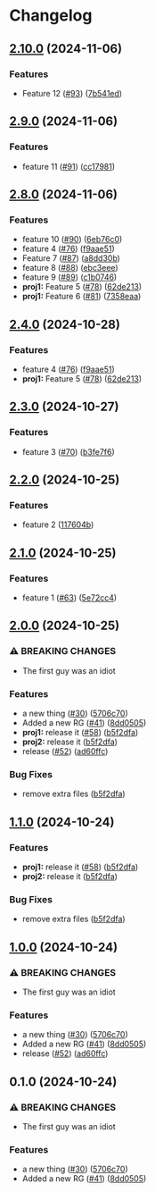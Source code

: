 # Changelog

## [2.10.0](https://github.com/shaneholder/jubilant-pancake/compare/proj1-v2.9.0...proj1-v2.10.0) (2024-11-06)


### Features

* Feature 12 ([#93](https://github.com/shaneholder/jubilant-pancake/issues/93)) ([7b541ed](https://github.com/shaneholder/jubilant-pancake/commit/7b541ed2304022fadb57b97e17621a60154f2ab4))

## [2.9.0](https://github.com/shaneholder/jubilant-pancake/compare/proj1-v2.8.0...proj1-v2.9.0) (2024-11-06)


### Features

* feature 11 ([#91](https://github.com/shaneholder/jubilant-pancake/issues/91)) ([cc17981](https://github.com/shaneholder/jubilant-pancake/commit/cc17981df34b7ec7192422ed1e16b24b86369972))

## [2.8.0](https://github.com/shaneholder/jubilant-pancake/compare/proj1-v2.7.0...proj1-v2.8.0) (2024-11-06)


### Features

* feature 10 ([#90](https://github.com/shaneholder/jubilant-pancake/issues/90)) ([6eb76c0](https://github.com/shaneholder/jubilant-pancake/commit/6eb76c00db55d441e9160bec03ef23f0af42d911))
* feature 4 ([#76](https://github.com/shaneholder/jubilant-pancake/issues/76)) ([f9aae51](https://github.com/shaneholder/jubilant-pancake/commit/f9aae519436a11665f69b8d9d958733acfd6da48))
* Feature 7 ([#87](https://github.com/shaneholder/jubilant-pancake/issues/87)) ([a8dd30b](https://github.com/shaneholder/jubilant-pancake/commit/a8dd30b4b982a202a4368a1946eeb27844f82461))
* feature 8 ([#88](https://github.com/shaneholder/jubilant-pancake/issues/88)) ([ebc3eee](https://github.com/shaneholder/jubilant-pancake/commit/ebc3eee4fc79ad98b0dade911cd9feb8cf6233a1))
* feature 9 ([#89](https://github.com/shaneholder/jubilant-pancake/issues/89)) ([c1b0746](https://github.com/shaneholder/jubilant-pancake/commit/c1b07460346ae9f7d9ba9df1a4571bab1078eff9))
* **proj1:** Feature 5 ([#78](https://github.com/shaneholder/jubilant-pancake/issues/78)) ([62de213](https://github.com/shaneholder/jubilant-pancake/commit/62de213f35fd0a4f80e3c55a68e6eea4e36e7cbd))
* **proj1:** Feature 6 ([#81](https://github.com/shaneholder/jubilant-pancake/issues/81)) ([7358eaa](https://github.com/shaneholder/jubilant-pancake/commit/7358eaafa819799524b52b758dd725e06ce2fe32))

## [2.4.0](https://github.com/shaneholder/jubilant-pancake/compare/proj1-v2.3.0...proj1-v2.4.0) (2024-10-28)


### Features

* feature 4 ([#76](https://github.com/shaneholder/jubilant-pancake/issues/76)) ([f9aae51](https://github.com/shaneholder/jubilant-pancake/commit/f9aae519436a11665f69b8d9d958733acfd6da48))
* **proj1:** Feature 5 ([#78](https://github.com/shaneholder/jubilant-pancake/issues/78)) ([62de213](https://github.com/shaneholder/jubilant-pancake/commit/62de213f35fd0a4f80e3c55a68e6eea4e36e7cbd))

## [2.3.0](https://github.com/shaneholder/jubilant-pancake/compare/proj1-v2.2.0...proj1-v2.3.0) (2024-10-27)


### Features

* feature 3 ([#70](https://github.com/shaneholder/jubilant-pancake/issues/70)) ([b3fe7f6](https://github.com/shaneholder/jubilant-pancake/commit/b3fe7f62ff0a1ddd3925338652e3ff78dfdf45d6))

## [2.2.0](https://github.com/shaneholder/jubilant-pancake/compare/proj1-v2.1.0...proj1-v2.2.0) (2024-10-25)


### Features

* feature 2 ([117604b](https://github.com/shaneholder/jubilant-pancake/commit/117604b129860ce4a8d5c1b9722fd044904331d9))

## [2.1.0](https://github.com/shaneholder/jubilant-pancake/compare/proj1-v2.0.0...proj1-v2.1.0) (2024-10-25)


### Features

* feature 1 ([#63](https://github.com/shaneholder/jubilant-pancake/issues/63)) ([5e72cc4](https://github.com/shaneholder/jubilant-pancake/commit/5e72cc4afd6ad96dd1e81b4aab38b1e948925865))

## [2.0.0](https://github.com/shaneholder/jubilant-pancake/compare/proj1-v1.1.0...proj1-v2.0.0) (2024-10-25)


### ⚠ BREAKING CHANGES

* The first guy was an idiot

### Features

* a new thing ([#30](https://github.com/shaneholder/jubilant-pancake/issues/30)) ([5706c70](https://github.com/shaneholder/jubilant-pancake/commit/5706c70a1ea7e07c18b8c7726c215109c46d4a2d))
* Added a new RG ([#41](https://github.com/shaneholder/jubilant-pancake/issues/41)) ([8dd0505](https://github.com/shaneholder/jubilant-pancake/commit/8dd05053dd9fe2872835efa159f7724992d9cff7))
* **proj1:** release it ([#58](https://github.com/shaneholder/jubilant-pancake/issues/58)) ([b5f2dfa](https://github.com/shaneholder/jubilant-pancake/commit/b5f2dfa27d8eff8a5d49afbeb7df3b097031c215))
* **proj2:** release it ([b5f2dfa](https://github.com/shaneholder/jubilant-pancake/commit/b5f2dfa27d8eff8a5d49afbeb7df3b097031c215))
* release ([#52](https://github.com/shaneholder/jubilant-pancake/issues/52)) ([ad60ffc](https://github.com/shaneholder/jubilant-pancake/commit/ad60ffcee768fc01c6a96ac5c768748db9b30cb5))


### Bug Fixes

* remove extra files ([b5f2dfa](https://github.com/shaneholder/jubilant-pancake/commit/b5f2dfa27d8eff8a5d49afbeb7df3b097031c215))

## [1.1.0](https://github.com/shaneholder/jubilant-pancake/compare/v1.0.0...v1.1.0) (2024-10-24)


### Features

* **proj1:** release it ([#58](https://github.com/shaneholder/jubilant-pancake/issues/58)) ([b5f2dfa](https://github.com/shaneholder/jubilant-pancake/commit/b5f2dfa27d8eff8a5d49afbeb7df3b097031c215))
* **proj2:** release it ([b5f2dfa](https://github.com/shaneholder/jubilant-pancake/commit/b5f2dfa27d8eff8a5d49afbeb7df3b097031c215))


### Bug Fixes

* remove extra files ([b5f2dfa](https://github.com/shaneholder/jubilant-pancake/commit/b5f2dfa27d8eff8a5d49afbeb7df3b097031c215))

## [1.0.0](https://github.com/shaneholder/jubilant-pancake/compare/v0.1.0...v1.0.0) (2024-10-24)


### ⚠ BREAKING CHANGES

* The first guy was an idiot

### Features

* a new thing ([#30](https://github.com/shaneholder/jubilant-pancake/issues/30)) ([5706c70](https://github.com/shaneholder/jubilant-pancake/commit/5706c70a1ea7e07c18b8c7726c215109c46d4a2d))
* Added a new RG ([#41](https://github.com/shaneholder/jubilant-pancake/issues/41)) ([8dd0505](https://github.com/shaneholder/jubilant-pancake/commit/8dd05053dd9fe2872835efa159f7724992d9cff7))
* release ([#52](https://github.com/shaneholder/jubilant-pancake/issues/52)) ([ad60ffc](https://github.com/shaneholder/jubilant-pancake/commit/ad60ffcee768fc01c6a96ac5c768748db9b30cb5))

## 0.1.0 (2024-10-24)


### ⚠ BREAKING CHANGES

* The first guy was an idiot

### Features

* a new thing ([#30](https://github.com/shaneholder/jubilant-pancake/issues/30)) ([5706c70](https://github.com/shaneholder/jubilant-pancake/commit/5706c70a1ea7e07c18b8c7726c215109c46d4a2d))
* Added a new RG ([#41](https://github.com/shaneholder/jubilant-pancake/issues/41)) ([8dd0505](https://github.com/shaneholder/jubilant-pancake/commit/8dd05053dd9fe2872835efa159f7724992d9cff7))
